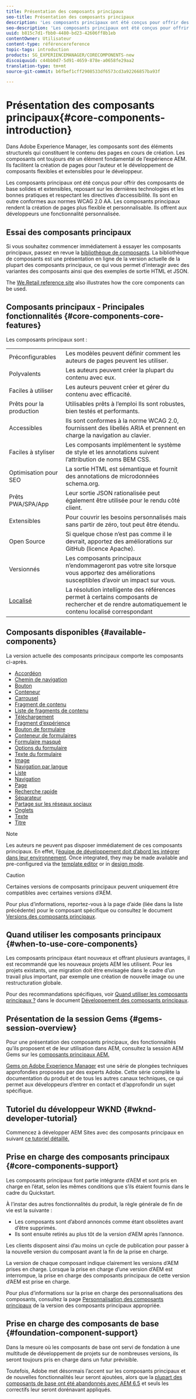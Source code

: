 ```yaml
---
title: Présentation des composants principaux
seo-title: Présentation des composants principaux
description: 'Les composants principaux ont été conçus pour offrir des composants de base solides et extensibles, reposant sur les dernières technologies et les bonnes pratiques. '
seo-description: 'Les composants principaux ont été conçus pour offrir des composants de base solides et extensibles, reposant sur les dernières technologies et les bonnes pratiques. '
uuid: b815c7d1-fbb0-4480-bd23-42606ff8b1eb
contentOwner: Utilisateur
content-type: référencereference
topic-tags: introduction
products: SG_EXPERIENCEMANAGER/CORECOMPONENTS-new
discoiquuid: c44bb0d7-5d91-4659-878e-a0658fe29aa2
translation-type: tm+mt
source-git-commit: b6fbef1cff2908533df6573cd3a92266857ba93f

---
```



# Présentation des composants principaux{#core-components-introduction}

Dans Adobe Experience Manager, les composants sont des éléments structurels qui constituent le contenu des pages en cours de création. Les composants ont toujours été un élément fondamental de l’expérience AEM. Ils facilitent la création de pages pour l’auteur et le développement de composants flexibles et extensibles pour le développeur.

Les composants principaux ont été conçus pour offrir des composants de base solides et extensibles, reposant sur les dernières technologies et les bonnes pratiques et respectant les directives d’accessibilité. Ils sont en outre conformes aux normes WCAG 2.0 AA. Les composants principaux rendent la création de pages plus flexible et personnalisable. Ils offrent aux développeurs une fonctionnalité personnalisée.

## Essai des composants principaux

Si vous souhaitez commencer immédiatement à essayer les composants principaux, passez en revue la [bibliothèque de composants](http://opensource.adobe.com/aem-core-wcm-components/library.html). La bibliothèque de composants est une présentation en ligne de la version actuelle de la plupart des composants principaux, ce qui vous permet d’interagir avec des variantes des composants ainsi que des exemples de sortie HTML et JSON.

The [We.Retail reference site](https://helpx.adobe.com/experience-manager/6-4/sites/developing/using/we-retail.html) also illustrates how the core components can be used.

## Composants principaux - Principales fonctionnalités {#core-components-core-features}

Les composants principaux sont :

|  |  |
|--- |--- |
| Préconfigurables | Les modèles peuvent définir comment les auteurs de pages peuvent les utiliser. |
| Polyvalents | Les auteurs peuvent créer la plupart du contenu avec eux. |
| Faciles à utiliser | Les auteurs peuvent créer et gérer du contenu avec efficacité. |
| Prêts pour la production | Utilisables prêts à l’emploi Ils sont robustes, bien testés et performants. |
| Accessibles | Ils sont conformes à la norme WCAG 2.0, fournissent des libellés ARIA et prennent en charge la navigation au clavier. |
| Faciles à styliser | Les composants implémentent le système de style et les annotations suivent l’attribution de noms BEM CSS. |
| Optimisation pour SEO | La sortie HTML est sémantique et fournit des annotations de microdonnées schema.org. |
| Prêts PWA/SPA/App | Leur sortie JSON rationalisée peut également être utilisée pour le rendu côté client. |
| Extensibles | Pour couvrir les besoins personnalisés mais sans partir de zéro, tout peut être étendu. |
| Open Source | Si quelque chose n’est pas comme il le devrait, apportez des améliorations sur GitHub (licence Apache). |
| Versionnés | Les composants principaux n’endommageront pas votre site lorsque vous apportez des améliorations susceptibles d’avoir un impact sur vous. |
| [Localisé](localization.md) | La résolution intelligente des références permet à certains composants de rechercher et de rendre automatiquement le contenu localisé correspondant |

## Composants disponibles {#available-components}

La version actuelle des composants principaux comporte les composants ci-après.

* [Accordéon](accordion.md)
* [Chemin de navigation](breadcrumb.md)
* [Bouton](button.md)
* [Conteneur](container.md)
* [Carrousel](carousel.md)
* [Fragment de contenu](content-fragment-component.md)
* [Liste de fragments de contenu](content-fragment-list.md)
* [Téléchargement](download.md)
* [Fragment d’expérience](experience-fragment.md)
* [Bouton de formulaire](form-button.md)
* [Conteneur de formulaires](form-container.md)
* [Formulaire masqué](form-hidden.md)
* [Options du formulaire](form-options.md)
* [Texte du formulaire](form-text.md)
* [Image](image.md)
* [Navigation par langue](language-navigation.md)
* [Liste](list.md)
* [Navigation](navigation.md)
* [Page](page.md)
* [Recherche rapide](quick-search.md)
* [Séparateur](separator.md)
* [Partage sur les réseaux sociaux](sharing.md)
* [Onglets](tabs.md)
* [Texte](text.md)
* [Titre](title.md)

>[!NOTE]
>
>Les auteurs ne peuvent pas disposer immédiatement de ces composants principaux. En effet, l’[équipe de développement doit d’abord les intégrer dans leur environnement](using.md). Once integrated, they may be made available and pre-configured via the [template editor](https://helpx.adobe.com/experience-manager/6-5/sites/authoring/using/templates.html) or in [design mode](https://helpx.adobe.com/experience-manager/6-5/sites/authoring/using/default-components-designmode.html).

>[!CAUTION]
>
>Certaines versions de composants principaux peuvent uniquement être compatibles avec certaines versions d’AEM.
>
>Pour plus d’informations, reportez-vous à la page d’aide (liée dans la liste précédente) pour le composant spécifique ou consultez le document [Versions des composants principaux](versions.md).

## Quand utiliser les composants principaux {#when-to-use-core-components}

Les composants principaux étant nouveaux et offrant plusieurs avantages, il est recommandé que les nouveaux projets AEM les utilisent. Pour les projets existants, une migration doit être envisagée dans le cadre d’un travail plus important, par exemple une création de nouvelle image ou une restructuration globale.

Pour des recommandations spécifiques, voir [Quand utiliser les composants principaux ?](developing.md) dans le document [Développement des composants principaux](developing.md).

## Présentation de la session Gems {#gems-session-overview}

Pour une présentation des composants principaux, des fonctionnalités qu’ils proposent et de leur utilisation dans AEM, consultez la session AEM Gems sur les [composants principaux AEM.](https://helpx.adobe.com/experience-manager/kt/eseminars/gems/AEM-Core-Components.html)

[Gems on Adobe Experience Manager](https://helpx.adobe.com/experience-manager/kt/eseminars/gems/aem-index.html) est une série de plongées techniques approfondies proposées par des experts Adobe. Cette série complète la documentation du produit et de tous les autres canaux techniques, ce qui permet aux développeurs d’entrer en contact et d’approfondir un sujet spécifique.

## Tutoriel du développeur WKND {#wknd-developer-tutorial}

Commencez à développer AEM Sites avec des composants principaux en suivant [ce tutoriel détaillé.](https://helpx.adobe.com/experience-manager/6-5/sites/developing/using/getting-started.html)

## Prise en charge des composants principaux {#core-components-support}

Les composants principaux font partie intégrante d’AEM et sont pris en charge en l’état, selon les mêmes conditions que s’ils étaient fournis dans le cadre du Quickstart.

À l’instar des autres fonctionnalités du produit, la règle générale de fin de vie est la suivante :

* Les composants sont d’abord annoncés comme étant obsolètes avant d’être supprimés.
* Ils sont ensuite retirés au plus tôt de la version d’AEM après l’annonce.

Les clients disposent ainsi d’au moins un cycle de publication pour passer à la nouvelle version du composant avant la fin de la prise en charge.

La version de chaque composant indique clairement les versions d’AEM prises en charge. Lorsque la prise en charge d’une version d’AEM est interrompue, la prise en charge des composants principaux de cette version d’AEM est prise en charge.

Pour plus d’informations sur la prise en charge des personnalisations des composants, consultez la page [Personnalisation des composants principaux](customizing.md) de la version des composants principaux appropriée.

## Prise en charge des composants de base {#foundation-component-support}

Dans la mesure où les composants de base ont servi de fondation à une multitude de développement de projets sur de nombreuses versions, ils seront toujours pris en charge dans un futur prévisible.

Toutefois, Adobe met désormais l’accent sur les composants principaux et de nouvelles fonctionnalités leur seront ajoutées, alors que la [plupart des composants de base ont été abandonnés avec AEM 6.5](https://helpx.adobe.com/experience-manager/6-5/sites/authoring/using/default-components-foundation.html) et seuls les correctifs leur seront dorénavant appliqués.

